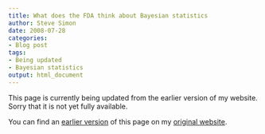 ```yaml
---
title: What does the FDA think about Bayesian statistics
author: Steve Simon
date: 2008-07-28
categories:
- Blog post
tags:
- Being updated
- Bayesian statistics
output: html_document
---
```


This page is currently being updated from the earlier version of my website. Sorry that it is not yet fully available.

<!---More--->

You can find an [earlier version][sim1] of this page on my [original website][sim2].

[sim1]: http://www.pmean.com/08/FdaOnBayes.html
[sim2]: http://www.pmean.com/original_site.html
